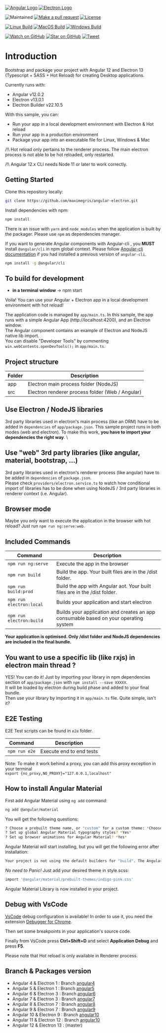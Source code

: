 [![Angular Logo](https://www.vectorlogo.zone/logos/angular/angular-icon.svg)](https://angular.io/) [![Electron Logo](https://www.vectorlogo.zone/logos/electronjs/electronjs-icon.svg)](https://electronjs.org/)

![Maintained][maintained-badge]
[![Make a pull request][prs-badge]][prs]
[![License][license-badge]](LICENSE.md)

[![Linux Build][linux-build-badge]][linux-build]
[![MacOS Build][macos-build-badge]][macos-build]
[![Windows Build][windows-build-badge]][windows-build]

[![Watch on GitHub][github-watch-badge]][github-watch]
[![Star on GitHub][github-star-badge]][github-star]
[![Tweet][twitter-badge]][twitter]

# Introduction

Bootstrap and package your project with Angular 12 and Electron 13 (Typescript + SASS + Hot Reload) for creating Desktop applications.

Currently runs with:

- Angular v12.0.2
- Electron v13.0.1
- Electron Builder v22.10.5

With this sample, you can:

- Run your app in a local development environment with Electron & Hot reload
- Run your app in a production environment
- Package your app into an executable file for Linux, Windows & Mac

/!\ Hot reload only pertains to the renderer process. The main electron process is not able to be hot reloaded, only restarted.

/!\ Angular 12.x CLI needs Node 11 or later to work correctly.

## Getting Started

Clone this repository locally:

``` bash
git clone https://github.com/maximegris/angular-electron.git
```

Install dependencies with npm:

``` bash
npm install
```

There is an issue with `yarn` and `node_modules` when the application is built by the packager. Please use `npm` as dependencies manager.

If you want to generate Angular components with Angular-cli , you **MUST** install `@angular/cli` in npm global context.
Please follow [Angular-cli documentation](https://github.com/angular/angular-cli) if you had installed a previous version of `angular-cli`.

``` bash
npm install -g @angular/cli
```

## To build for development

- **in a terminal window** -> npm start

Voila! You can use your Angular + Electron app in a local development environment with hot reload!

The application code is managed by `app/main.ts`. In this sample, the app runs with a simple Angular App (http://localhost:4200), and an Electron window. \
The Angular component contains an example of Electron and NodeJS native lib import. \
You can disable "Developer Tools" by commenting `win.webContents.openDevTools();` in `app/main.ts`.

## Project structure

|Folder|Description|
| ---- | ---- |
| app | Electron main process folder (NodeJS) |
| src | Electron renderer process folder (Web / Angular) |

## Use Electron / NodeJS libraries

3rd party libraries used in electron's main process (like an ORM) have to be added in `dependencies` of `app/package.json`.
This sample project runs in both modes (web and electron). To make this work, **you have to import your dependencies the right way**. \

## Use "web" 3rd party libraries (like angular, material, bootstrap, ...)

3rd party libraries used in electron's renderer process (like angular) have to be added in `dependencies` of `package.json`. \
Please check `providers/electron.service.ts` to watch how conditional import of libraries has to be done when using NodeJS / 3rd party libraries in renderer context (i.e. Angular).

## Browser mode

Maybe you only want to execute the application in the browser with hot reload? Just run `npm run ng:serve:web`.

## Included Commands

|Command|Description|
| ---- | ---- |
|`npm run ng:serve`| Execute the app in the browser |
|`npm run build`| Build the app. Your built files are in the /dist folder. |
|`npm run build:prod`| Build the app with Angular aot. Your built files are in the /dist folder. |
|`npm run electron:local`| Builds your application and start electron
|`npm run electron:build`| Builds your application and creates an app consumable based on your operating system |

**Your application is optimised. Only /dist folder and NodeJS dependencies are included in the final bundle.**

## You want to use a specific lib (like rxjs) in electron main thread ?

YES! You can do it! Just by importing your library in npm dependencies section of `app/package.json` with `npm install --save XXXXX`. \
It will be loaded by electron during build phase and added to your final bundle. \
Then use your library by importing it in `app/main.ts` file. Quite simple, isn't it?

## E2E Testing

E2E Test scripts can be found in `e2e` folder.

|Command|Description|
| ---- | ---- |
|`npm run e2e`| Execute end to end tests |

Note: To make it work behind a proxy, you can add this proxy exception in your terminal  
`export {no_proxy,NO_PROXY}="127.0.0.1,localhost"`

## How to install Angular Material

First add Angular Material using `ng add` command:

``` bash
ng add @angular/material
```
You will get the following questions:

``` bash
? Choose a prebuilt theme name, or "custom" for a custom theme: *Choose any theme you like here*
? Set up global Angular Material typography styles? *Yes* 
? Set up browser animations for Angular Material? *Yes*
```
Angular Material will start installing, but you will get the following error after installation:

``` bash
Your project is not using the default builders for "build". The Angular Material schematics cannot add a theme to the workspace configuration if the builder has been changed.
```
*No need to Panic!* Just add your desired theme in style.scss:

``` bash
import '@angular/material/prebuilt-themes/indigo-pink.css'
```
Angular Material Library is now installed in your project.

## Debug with VsCode

[VsCode](https://code.visualstudio.com/) debug configuration is available! In order to use it, you need the extension [Debugger for Chrome](https://marketplace.visualstudio.com/items?itemName=msjsdiag.debugger-for-chrome).

Then set some breakpoints in your application's source code.

Finally from VsCode press **Ctrl+Shift+D** and select **Application Debug** and press **F5**.

Please note that Hot reload is only available in Renderer process.

## Branch & Packages version

- Angular 4 & Electron 1 : Branch [angular4](https://github.com/maximegris/angular-electron/tree/angular4)
- Angular 5 & Electron 1 : Branch [angular5](https://github.com/maximegris/angular-electron/tree/angular5)
- Angular 6 & Electron 3 : Branch [angular6](https://github.com/maximegris/angular-electron/tree/angular6)
- Angular 7 & Electron 3 : Branch [angular7](https://github.com/maximegris/angular-electron/tree/angular7)
- Angular 8 & Electron 7 : Branch [angular8](https://github.com/maximegris/angular-electron/tree/angular8)
- Angular 9 & Electron 7 : Branch [angular9](https://github.com/maximegris/angular-electron/tree/angular9)
- Angular 10 & Electron 9 : Branch [angular10](https://github.com/maximegris/angular-electron/tree/angular10)
- Angular 11 & Electron 12 : Branch [angular10](https://github.com/maximegris/angular-electron/tree/angular11)
- Angular 12 & Electron 13 : (master)

[maintained-badge]: https://img.shields.io/badge/maintained-yes-brightgreen
[license-badge]: https://img.shields.io/badge/license-MIT-blue.svg
[license]: https://github.com/maximegris/angular-electron/blob/master/LICENSE.md
[prs-badge]: https://img.shields.io/badge/PRs-welcome-red.svg
[prs]: http://makeapullrequest.com

[linux-build-badge]: https://github.com/maximegris/angular-electron/workflows/Linux%20Build/badge.svg
[linux-build]: https://github.com/maximegris/angular-electron/actions?query=workflow%3A%22Linux+Build%22
[macos-build-badge]: https://github.com/maximegris/angular-electron/workflows/MacOS%20Build/badge.svg
[macos-build]: https://github.com/maximegris/angular-electron/actions?query=workflow%3A%22MacOS+Build%22
[windows-build-badge]: https://github.com/maximegris/angular-electron/workflows/Windows%20Build/badge.svg
[windows-build]: https://github.com/maximegris/angular-electron/actions?query=workflow%3A%22Windows+Build%22

[github-watch-badge]: https://img.shields.io/github/watchers/maximegris/angular-electron.svg?style=social
[github-watch]: https://github.com/maximegris/angular-electron/watchers
[github-star-badge]: https://img.shields.io/github/stars/maximegris/angular-electron.svg?style=social
[github-star]: https://github.com/maximegris/angular-electron/stargazers
[twitter]: https://twitter.com/intent/tweet?text=Check%20out%20angular-electron!%20https://github.com/maximegris/angular-electron%20%F0%9F%91%8D
[twitter-badge]: https://img.shields.io/twitter/url/https/github.com/maximegris/angular-electron.svg?style=social
